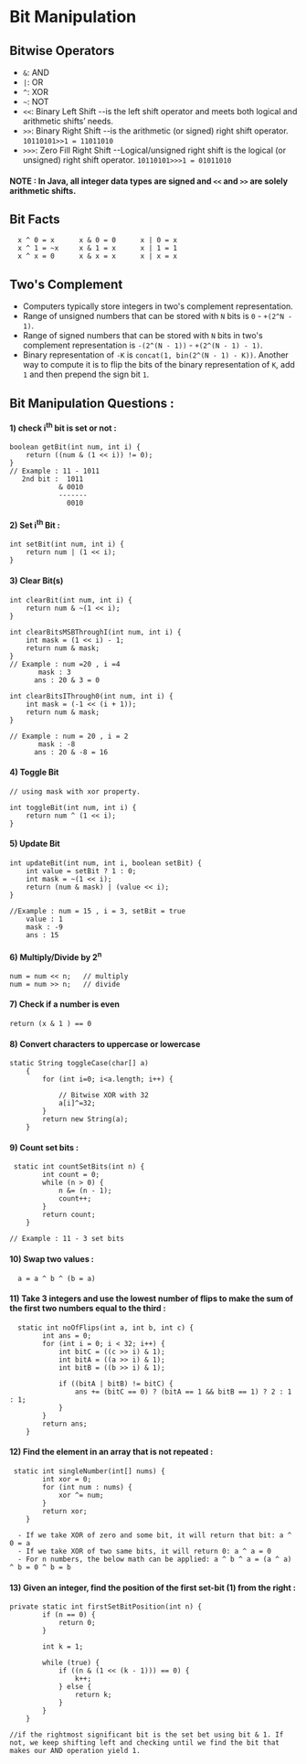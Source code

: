 
# Bit Manipulation

## Bitwise Operators

- `&`: AND
- `|`: OR
- `^`: XOR
- `~`: NOT
- `<<`: Binary Left Shift  --is the left shift operator and meets both logical and arithmetic shifts’ needs.
- `>>`: Binary Right Shift  --is the arithmetic (or signed) right shift operator.      ```10110101>>1 = 11011010```
- `>>>`: Zero Fill Right Shift  --Logical/unsigned right shift is the logical (or unsigned) right shift operator.  ```10110101>>>1 = 01011010```

#### NOTE : In Java, all integer data types are signed and `<<` and `>>` are solely arithmetic shifts.

## Bit Facts

```
  x ^ 0 = x      x & 0 = 0      x | 0 = x
  x ^ 1 = ~x     x & 1 = x      x | 1 = 1
  x ^ x = 0      x & x = x      x | x = x
 ```

## Two's Complement

- Computers typically store integers in two's complement representation.
- Range of unsigned numbers that can be stored with `N` bits is `0` - `+(2^N - 1)`.
- Range of signed numbers that can be stored with `N` bits in two's complement representation is `-(2^(N - 1))` - `+(2^(N - 1) - 1)`.
- Binary representation of `-K` is `concat(1, bin(2^(N - 1) - K))`. Another way to compute it is to flip the bits of the binary representation of `K`, add `1` and then prepend the sign bit `1`.

## Bit Manipulation Questions : 

#### 1) check i<sup>th</sup> bit is set or not :

```
boolean getBit(int num, int i) {
    return ((num & (1 << i)) != 0);
}
// Example : 11 - 1011
   2nd bit :  1011
            & 0010
            -------
              0010
```

#### 2)  Set i<sup>th</sup> Bit :

```
int setBit(int num, int i) {
    return num | (1 << i);
}
```

#### 3) Clear Bit(s)

```
int clearBit(int num, int i) {
    return num & ~(1 << i);
}

int clearBitsMSBThroughI(int num, int i) {
    int mask = (1 << i) - 1;
    return num & mask;
}
// Example : num =20 , i =4
       mask : 3
      ans : 20 & 3 = 0
      
int clearBitsIThrough0(int num, int i) {
    int mask = (-1 << (i + 1));
    return num & mask;
}

// Example : num = 20 , i = 2
       mask : -8
      ans : 20 & -8 = 16
```

#### 4) Toggle Bit

```
// using mask with xor property.

int toggleBit(int num, int i) {
    return num ^ (1 << i);
}
```

#### 5) Update Bit

```
int updateBit(int num, int i, boolean setBit) {
    int value = setBit ? 1 : 0;
    int mask = ~(1 << i);
    return (num & mask) | (value << i);
}

//Example : num = 15 , i = 3, setBit = true
    value : 1
    mask : -9
    ans : 15
```

#### 6) Multiply/Divide by 2<sup>n</sup>

```
num = num << n;   // multiply 
num = num >> n;   // divide
```

#### 7) Check if a number is even

```
return (x & 1 ) == 0
```

#### 8) Convert characters to uppercase or lowercase
```
static String toggleCase(char[] a) 
    { 
        for (int i=0; i<a.length; i++) { 
        
            // Bitwise XOR with 32 
            a[i]^=32; 
        } 
        return new String(a); 
    } 

```

#### 9) Count set bits :
```
 static int countSetBits(int n) {
        int count = 0;
        while (n > 0) {
            n &= (n - 1);
            count++;
        }
        return count;
    }

// Example : 11 - 3 set bits
```
#### 10) Swap two values :
```
  a = a ^ b ^ (b = a)
```

#### 11) Take 3 integers and use the lowest number of flips to make the sum of the first two numbers equal to the third :
```
  static int noOfFlips(int a, int b, int c) {
        int ans = 0;
        for (int i = 0; i < 32; i++) {
            int bitC = ((c >> i) & 1);
            int bitA = ((a >> i) & 1);
            int bitB = ((b >> i) & 1);
 
            if ((bitA | bitB) != bitC) {
                ans += (bitC == 0) ? (bitA == 1 && bitB == 1) ? 2 : 1 : 1;
            }
        }
        return ans;
    }
```

#### 12) Find the element in an array that is not repeated :

```
 static int singleNumber(int[] nums) {
        int xor = 0;
        for (int num : nums) {
            xor ^= num;
        }
        return xor;
    }
    
  - If we take XOR of zero and some bit, it will return that bit: a ^ 0 = a
  - If we take XOR of two same bits, it will return 0: a ^ a = 0
  - For n numbers, the below math can be applied: a ^ b ^ a = (a ^ a) ^ b = 0 ^ b = b
```

#### 13) Given an integer, find the position of the first set-bit (1) from the right :
```
private static int firstSetBitPosition(int n) {
        if (n == 0) {
            return 0;
        }
 
        int k = 1;
 
        while (true) {
            if ((n & (1 << (k - 1))) == 0) {
                k++;
            } else {
                return k;
            }
        }
    }
    
//if the rightmost significant bit is the set bet using bit & 1. If not, we keep shifting left and checking until we find the bit that makes our AND operation yield 1.
```
